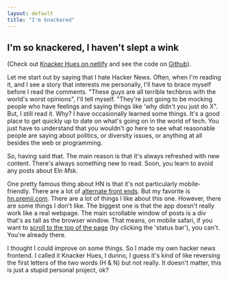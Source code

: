 ```yaml
---
layout: default
title: "I'm knackered"
---
```


## I'm so knackered, I haven't slept a wink

(Check out [Knacker Hues on netlify][kh-netlify] and see the code on [Github][kh-github]).

Let me start out by saying that I hate Hacker News. Often, when I'm reading it, and I see a story that interests me personally, I'll have to brace myself before I read the comments. "These guys are all terrible techbros with the world's worst opinions", I'll tell myself. "They're just going to be mocking people who have feelings and saying things like 'why didn't you just do X". But, I still read it. Why? I have occasionally learned some things. It's a good place to get quickly up to date on what's going on in the world of tech. You just have to understand that you wouldn't go here to see what reasonable people are saying about politics, or diversity issues, or anything at all besides the web or programming.

So, having said that. The main reason is that it's always refreshed with new content. There's always something new to read. Soon, you learn to avoid any posts about El*n M*sk.

One pretty famous thing about HN is that it's not particularly mobile-friendly. There are a lot of [alternate front ends][hn-frontends]. But my favorite is [hn.premii.com][premii]. There are a lot of things I like about this one. However, there are some things I don't like. The biggest one is that the app doesn't really work like a real webpage. The main scrollable window of posts is a div that's as tall as the browser window. That means, on mobile safari, if you want to [scroll to the top of the page][scroll-top] (by clicking the 'status bar'), you can't. You're already there.

I thought I could improve on some things. So I made my own hacker news frontend. I called it Knacker Hues, I dunno, I guess it's kind of like reversing the first letters of the two words (H & N) but not really. It doesn't matter, this is just a stupid personal project, ok?


[kh-netlify]: https://knacker-hues.netlify.app/
[kh-github]: https://github.com/kpmcguire/knacker-hues
[hn-frontends]: https://hackerbits.com/hacker-news/improve-hacker-news-ui/
[premii]: https://hn.premii.com/
[scroll-top]: https://apple.stackexchange.com/questions/346492/how-to-scroll-to-the-top-of-the-page-in-safari-on-ipad